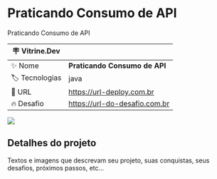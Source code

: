 # Praticando Consumo de API

Praticando Consumo de API

| :placard: Vitrine.Dev |     |
| -------------  | --- |
| :sparkles: Nome        | **Praticando Consumo de API**
| :label: Tecnologias | java
| :rocket: URL         | https://url-deploy.com.br
| :fire: Desafio     | https://url-do-desafio.com.br

<!-- Inserir imagem com a #vitrinedev ao final do link -->
![](https://via.placeholder.com/1200x500.png?text=imagem+lindona+do+meu+projeto#vitrinedev)

## Detalhes do projeto

Textos e imagens que descrevam seu projeto, suas conquistas, seus desafios, próximos passos, etc...
